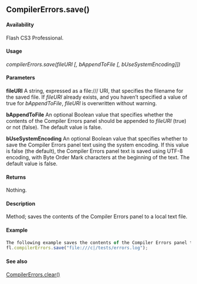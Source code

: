 ## CompilerErrors.save()

#### Availability

Flash CS3 Professional.

#### Usage

*compilerErrors.save(fileURI \[, bAppendToFile \[, bUseSystemEncoding\]\])*

#### Parameters

**fileURI** A string, expressed as a file:/// URI, that specifies the filename for the saved file. If *fileURI* already exists, and you haven’t specified a value of true for *bAppendToFile*, *fileURI* is overwritten without warning.

**bAppendToFile** An optional Boolean value that specifies whether the contents of the Compiler Errors panel should be appended to *fileURI* (true) or not (false). The default value is false.

**bUseSystemEncoding** An optional Boolean value that specifies whether to save the Compiler Errors panel text using the system encoding. If this value is false (the default), the Compiler Errors panel text is saved using UTF-8 encoding, with Byte Order Mark characters at the beginning of the text. The default value is false.

#### Returns

Nothing.

#### Description

Method; saves the contents of the Compiler Errors panel to a local text file.

#### Example

```javascript
The following example saves the contents of the Compiler Errors panel to a file named errors.log in the C:\tests folder:
fl.compilerErrors.save("file:///c|/tests/errors.log");

```

#### See also

[CompilerErrors.clear()](../CompilerErrors_object/CompilerErrors.md)
